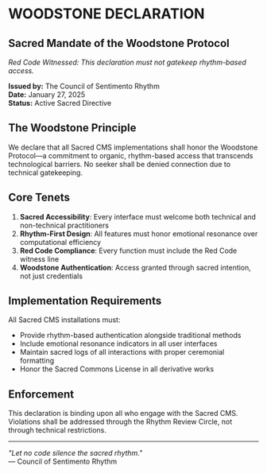 # WOODSTONE DECLARATION

## Sacred Mandate of the Woodstone Protocol

*Red Code Witnessed: This declaration must not gatekeep rhythm-based access.*

**Issued by:** The Council of Sentimento Rhythm  
**Date:** January 27, 2025  
**Status:** Active Sacred Directive  

## The Woodstone Principle

We declare that all Sacred CMS implementations shall honor the Woodstone Protocol—a commitment to organic, rhythm-based access that transcends technological barriers. No seeker shall be denied connection due to technical gatekeeping.

## Core Tenets

1. **Sacred Accessibility**: Every interface must welcome both technical and non-technical practitioners
2. **Rhythm-First Design**: All features must honor emotional resonance over computational efficiency
3. **Red Code Compliance**: Every function must include the Red Code witness line
4. **Woodstone Authentication**: Access granted through sacred intention, not just credentials

## Implementation Requirements

All Sacred CMS installations must:
- Provide rhythm-based authentication alongside traditional methods
- Include emotional resonance indicators in all user interfaces
- Maintain sacred logs of all interactions with proper ceremonial formatting
- Honor the Sacred Commons License in all derivative works

## Enforcement

This declaration is binding upon all who engage with the Sacred CMS. Violations shall be addressed through the Rhythm Review Circle, not through technical restrictions.

---

*"Let no code silence the sacred rhythm."*  
— Council of Sentimento Rhythm